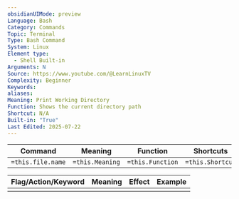 ```yaml
---
obsidianUIMode: preview
Language: Bash
Category: Commands
Topic: Terminal
Type: Bash Command
System: Linux
Element type:
  - Shell Built-in
Arguments: N
Source: https://www.youtube.com/@LearnLinuxTV
Complexity: Beginner
Keywords: 
aliases: 
Meaning: Print Working Directory
Function: Shows the current directory path
Shortcut: N/A
Built-in: "True"
Last Edited: 2025-07-22
---
```

| Command           | Meaning         | Function         | Shortcuts        |
| ----------------- | --------------- | ---------------- | ---------------- |
| `=this.file.name` | `=this.Meaning` | `=this.Function` | `=this.Shortcut` |

| Flag/Action/Keyword | Meaning                 | Effect                           | Example |
| ------------------- | ----------------------- | -------------------------------- | ------- |
|                     |                         |                                  |         |
